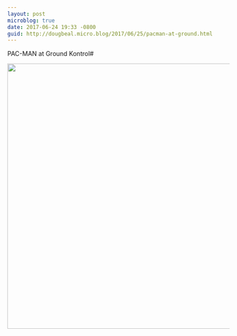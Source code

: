 ```yaml
---
layout: post
microblog: true
date: 2017-06-24 19:33 -0800
guid: http://dougbeal.micro.blog/2017/06/25/pacman-at-ground.html
---
```

PAC-MAN at Ground Kontrol#

<img src="http://dougbeal.micro.blog/uploads/2017/0c48171cfc.jpg" width="600" height="600" style="height: auto" />
